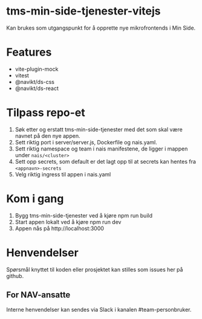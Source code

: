 # tms-min-side-tjenester-vitejs

Kan brukes som utgangspunkt for å opprette nye mikrofrontends i Min Side.

# Features

- vite-plugin-mock
- vitest
- @navikt/ds-css
- @navikt/ds-react

# Tilpass repo-et

1. Søk etter og erstatt tms-min-side-tjenester med det som skal være navnet på den nye appen.
2. Sett riktig port i server/server.js, Dockerfile og nais.yaml.
3. Sett riktig namespace og team i nais manifestene, de ligger i mappen under `nais/<cluster>`
4. Sett opp secrets, som default er det lagt opp til at secrets kan hentes fra `<appnavn>-secrets`
5. Velg riktig ingress til appen i nais.yaml

# Kom i gang

1. Bygg tms-min-side-tjenester ved å kjøre npm run build
2. Start appen lokalt ved å kjøre npm run dev
3. Appen nås på http://localhost:3000

# Henvendelser

Spørsmål knyttet til koden eller prosjektet kan stilles som issues her på github.

## For NAV-ansatte

Interne henvendelser kan sendes via Slack i kanalen #team-personbruker.
